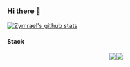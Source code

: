 ### Hi there 👋

[![Zymrael's github stats](https://github-readme-stats.vercel.app/api?username=Zymrael)](https://github.com/anuraghazra/github-readme-stats)

#### Stack 

<div align="center">
  
![](https://img.shields.io/badge/-PyTorch-white?style=plastic&logo=Pytorch&logoColor=orange&)![](https://img.shields.io/badge/-Julia-purple?style=plastic&logo=Julia&logoColor=green&) 

  </div>
